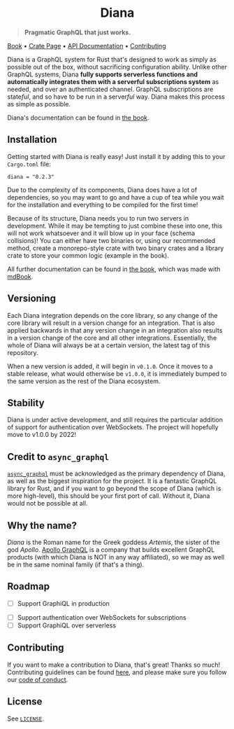 <h1 align="center">Diana</h1>

> **Pragmatic GraphQL that just works.**

[Book][book] • [Crate Page][crate] • [API Documentation][docs] • [Contributing][contrib]

Diana is a GraphQL system for Rust that's designed to work as simply as possible out of the box, without sacrificing configuration ability. Unlike other GraphQL systems, Diana **fully supports serverless functions and automatically integrates them with a serverful subscriptions system** as needed, and over an authenticated channel. GraphQL subscriptions are state*ful*, and so have to be run in a server*ful* way. Diana makes this process as simple as possible.

Diana's documentation can be found in [the book][book].

## Installation

Getting started with Diana is really easy! Just install it by adding this to your `Cargo.toml` file:

```
diana = "0.2.3"
```

Due to the complexity of its components, Diana does have a lot of dependencies, so you may want to go and have a cup of tea while you wait for the installation and everything to be compiled for the first time!

Because of its structure, Diana needs you to run two servers in development. While it may be tempting to just combine these into one, this will not work whatsoever and it will blow up in your face (schema collisions)! You can either have two binaries or, using our recommended method, create a monorepo-style crate with two binary crates and a library crate to store your common logic (example in the book).

All further documentation can be found in [the book][book], which was made with [mdBook](https://rust-lang.github.io/mdBook/index.html).

## Versioning

Each Diana integration depends on the core library, so any change of the core library will result in a version change for an integration. That is also applied backwards in that any version change in an integration also results in a version change of the core and all other integrations. Essentially, the whole of Diana will always be at a certain version, the latest tag of this repository.

When a new version is added, it will begin in `v0.1.0`. Once it moves to a stable release, what would otherwise be `v1.0.0`, it is immediately bumped to the same version as the rest of the Diana ecosystem.

## Stability

Diana is under active development, and still requires the particular addition of support for authentication over WebSockets. The project will hopefully move to v1.0.0 by 2022!

## Credit to `async_graphql`

[`async_graphql`](https://github.com/async-graphql/async-graphql) must be acknowledged as the primary dependency of Diana, as well as the biggest inspiration for the project. It is a fantastic GraphQL library for Rust, and if you want to go beyond the scope of Diana (which is more high-level), this should be your first port of call. Without it, Diana would not be possible at all.

## Why the name?

_Diana_ is the Roman name for the Greek goddess _Artemis_, the sister of the god _Apollo_. [Apollo GraphQL](https://www.apollographql.com/) is a company that builds excellent GraphQL products (with which Diana is NOT in any way affiliated), so we may as well be in the same nominal family (if that's a thing).

## Roadmap

-   [ ] Support GraphiQL in production

*   [ ] Support authentication over WebSockets for subscriptions
*   [ ] Support GraphiQL over serverless

## Contributing

If you want to make a contribution to Diana, that's great! Thanks so much! Contributing guidelines can be found [here](contrib), and please make sure you follow our [code of conduct](CODE_OF_CONDUCT.md).

## License

See [`LICENSE`](./LICENSE).

[book]: https://diana-graphql.github.io
[crate]: https://crates.io/crates/diana
[docs]: https://docs.rs/diana
[contrib]: ./CONTRIBUTING.md
